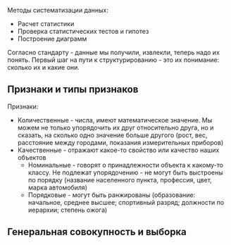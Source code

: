 Методы систематизации данных:
- Расчет статистики
- Проверка статистических тестов и гипотез
- Построение диаграмм  

Согласно стандарту - данные мы получили, извлекли, теперь надо их понять. Первый шаг на пути к структурированию - это их понимание: сколько их и какие они.  
## Признаки и типы признаков
Признаки:
- Количественные - числа, имеют математическое значение. Мы можем не только упорядочить их друг относительно друга, но и сказать, на сколько одно значение больше другого (рост, вес, расстояние между городами, показания измерительных приборов)
- Качественные - отражают какое-то свойство или качество наших объектов
	- Номинальные - говорят о принадлежности объекта к какому-то классу. Не подлежат упорядочению - не могут быть выстроены по порядку (название населенного пункта, профессия, цвет, марка автомобиля)
	- Порядковые - могут быть ранжированы (образование: начальное, среднее высшее; спортивный разряд; должности по иерархии; степень ожога)
  
## Генеральная совокупность и выборка
